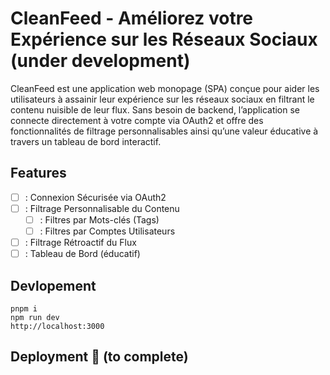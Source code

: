 # CleanFeed - Améliorez votre Expérience sur les Réseaux Sociaux (under development)

CleanFeed est une application web monopage (SPA) conçue pour aider les utilisateurs à assainir leur expérience sur les réseaux sociaux en filtrant le contenu nuisible de leur flux. Sans besoin de backend, l’application se connecte directement à votre compte via OAuth2 et offre des fonctionnalités de filtrage personnalisables ainsi qu’une valeur éducative à travers un tableau de bord interactif.

## Features 

- [ ] : Connexion Sécurisée via OAuth2
- [ ] : Filtrage Personnalisable du Contenu
  - [ ] : Filtres par Mots-clés (Tags)
  - [ ] : Filtres par Comptes Utilisateurs
- [ ] : Filtrage Rétroactif du Flux
- [ ] : Tableau de Bord (éducatif)

## Devlopement 

```
pnpm i
npm run dev
http://localhost:3000
```

## Deployment 🚀 (to complete)
